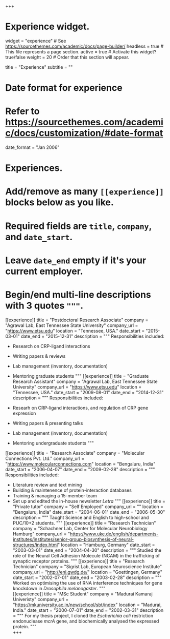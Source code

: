 +++
# Experience widget.
widget = "experience"  # See https://sourcethemes.com/academic/docs/page-builder/
headless = true  # This file represents a page section.
active = true  # Activate this widget? true/false
weight = 20  # Order that this section will appear.

title = "Experience"
subtitle = ""

# Date format for experience
#   Refer to https://sourcethemes.com/academic/docs/customization/#date-format
date_format = "Jan 2006"

# Experiences.
#   Add/remove as many `[[experience]]` blocks below as you like.
#   Required fields are `title`, `company`, and `date_start`.
#   Leave `date_end` empty if it's your current employer.
#   Begin/end multi-line descriptions with 3 quotes `"""`.
[[experience]]
  title = "Postdoctoral Research Associate"
  company = "Agrawal Lab, East Tennessee State University"
  company_url = "https://www.etsu.edu"
  location = "Tennessee, USA."
  date_start = "2015-03-01"
  date_end = "2015-12-31"
  description = """
  Responsibilities included:
  
  * Research on CRP-ligand interactions
  * Writing papers & reviews
  * Lab management (inventory, documentation)
  * Mentoring graduate students
  """
[[experience]]
  title = "Graduate Research Assistant"
  company = "Agrawal Lab, East Tennessee State University"
  company_url = "https://www.etsu.edu"
  location = "Tennessee, USA."
  date_start = "2009-08-01"
  date_end = "2014-12-31"
  description = """
  Responsibilities included:
  
  * Researh on CRP-ligand interactions, and regulation of CRP gene expression
  * Writing papers & presenting talks
  * Lab management (inventory, documentation)
  * Mentoring undergraduate students
  """

[[experience]]
  title = "Research Associate"
  company = "Molecular Connections Pvt. Ltd."
  company_url = "https://www.molecularconnections.com"
  location = "Bengaluru, India"
  date_start = "2006-04-07"
  date_end = "2009-02-28"
  description = """
  Responsibilities included:
  
  * Literature review and text mining
  * Building & maintenence of protein-interaction databases
  * Training & managing a 15-member team
  * Set up and edited the in-house newsletter *Letra*
  """
[[experience]]
  title = "Private tutor"
  company = "Self Employed"
  company_url = ""
  location = "Bengaluru, India"
  date_start = "2004-06-01"
  date_end = "2006-05-30"
  description = """
  Taught Science and English to high-school and PUC/10+2 students.
  """
[[experience]]
  title = "Research Technician"
  company = "Schachner Lab, Center for Molecular Neurobiology Hamburg"
  company_url = "https://www.uke.de/english/departments-institutes/institutes/senior-group-biosynthesis-of-neural-structures/index.html"
  location = "Hamburg, Germany"
  date_start = "2003-03-01"
  date_end = "2004-04-30"
  description = """
  Studied the role of the Neural Cell Adhesion Molecule (NCAM) in the trafficking of synaptic receptor proteins.
  """
[[experience]]
  title = "Research Technician"
  company = "Sigrist Lab, European Neuroscience Institute"
  company_url = "http://eni.gwdg.de/"
  location = "Goettingen, Germany"
  date_start = "2002-07-01"
  date_end = "2003-02-28"
  description = """
  Worked on optimising the use of RNA interference techniques for gene knockdown in *Drosophila melanogaster*.
  """  
[[experience]]
  title = "MSc Student"
  company = "Madurai Kamaraj Univeristy"
  company_url = "https://mkuniversity.ac.in/new/school/sbt/index"
  location = "Madurai, India."
  date_start = "2000-07-01"
  date_end = "2002-03-31"
  description = """
  For my thesis project, I cloned the *Escherichia coli* restriction endonuclease *mcrA* gene, and biochemically analysed the expressed protein.
  """  
+++
